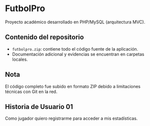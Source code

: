 # FutbolPro

Proyecto académico desarrollado en PHP/MySQL (arquitectura MVC).

## Contenido del repositorio
- `futbolpro.zip`: contiene todo el código fuente de la aplicación.
- Documentación adicional y evidencias se encuentran en carpetas locales.

## Nota
El código completo fue subido en formato ZIP debido a limitaciones técnicas con Git en la red.

## Historia de Usuario 01
Como jugador quiero registrarme para acceder a mis estadísticas.

